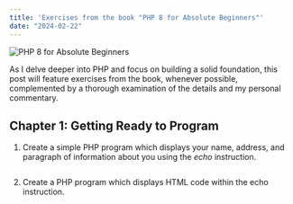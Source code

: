 ```yaml
---
title: 'Exercises from the book "PHP 8 for Absolute Beginners"'
date: "2024-02-22"
---
```


![PHP 8 for Absolute Beginners](php.jpg)

As I delve deeper into PHP and focus on building a solid foundation, this post will feature exercises from the book, whenever possible, complemented by a thorough examination of the details and my personal commentary.

## Chapter 1: Getting Ready to Program

1. Create a simple PHP program which displays your name, address, and paragraph of information about you using the _echo_ instruction.

```php

```

2. Create a PHP program which displays HTML code within the echo instruction.

```php

```
